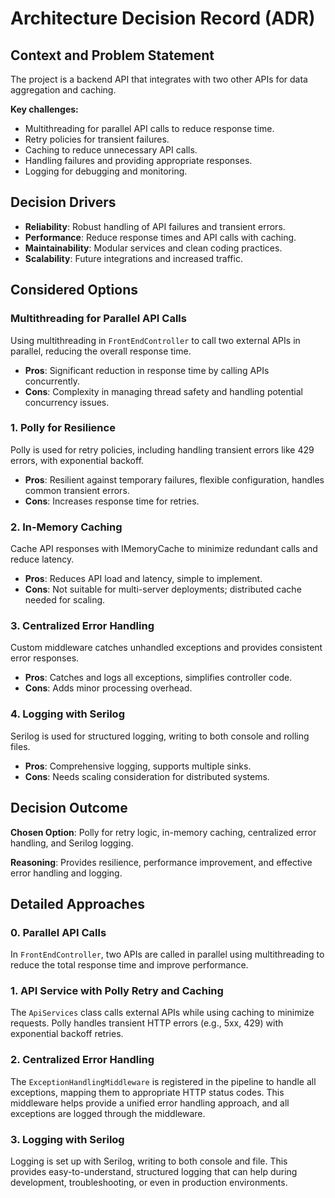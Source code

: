 # Architecture Decision Record (ADR)

## Context and Problem Statement

The project is a backend API that integrates with two other APIs for data aggregation and caching.

**Key challenges:**
- Multithreading for parallel API calls to reduce response time.
- Retry policies for transient failures.
- Caching to reduce unnecessary API calls.
- Handling failures and providing appropriate responses.
- Logging for debugging and monitoring.

## Decision Drivers

- **Reliability**: Robust handling of API failures and transient errors.
- **Performance**: Reduce response times and API calls with caching.
- **Maintainability**: Modular services and clean coding practices.
- **Scalability**: Future integrations and increased traffic.

## Considered Options

### Multithreading for Parallel API Calls

Using multithreading in `FrontEndController` to call two external APIs in parallel, reducing the overall response time.

- **Pros**: Significant reduction in response time by calling APIs concurrently.
- **Cons**: Complexity in managing thread safety and handling potential concurrency issues.

### 1. Polly for Resilience

Polly is used for retry policies, including handling transient errors like 429 errors, with exponential backoff.

- **Pros**: Resilient against temporary failures, flexible configuration, handles common transient errors.
- **Cons**: Increases response time for retries.

### 2. In-Memory Caching

Cache API responses with IMemoryCache to minimize redundant calls and reduce latency.

- **Pros**: Reduces API load and latency, simple to implement.
- **Cons**: Not suitable for multi-server deployments; distributed cache needed for scaling.

### 3. Centralized Error Handling

Custom middleware catches unhandled exceptions and provides consistent error responses.

- **Pros**: Catches and logs all exceptions, simplifies controller code.
- **Cons**: Adds minor processing overhead.

### 4. Logging with Serilog

Serilog is used for structured logging, writing to both console and rolling files.

- **Pros**: Comprehensive logging, supports multiple sinks.
- **Cons**: Needs scaling consideration for distributed systems.

## Decision Outcome

**Chosen Option**: Polly for retry logic, in-memory caching, centralized error handling, and Serilog logging.

**Reasoning**: Provides resilience, performance improvement, and effective error handling and logging.

## Detailed Approaches

### 0. Parallel API Calls

In `FrontEndController`, two APIs are called in parallel using multithreading to reduce the total response time and improve performance.

### 1. API Service with Polly Retry and Caching

The `ApiServices` class calls external APIs while using caching to minimize requests. Polly handles transient HTTP errors (e.g., 5xx, 429) with exponential backoff retries.

### 2. Centralized Error Handling

The `ExceptionHandlingMiddleware` is registered in the pipeline to handle all exceptions, mapping them to appropriate HTTP status codes. This middleware helps provide a unified error handling approach, and all exceptions are logged through the middleware.

### 3. Logging with Serilog

Logging is set up with Serilog, writing to both console and file. This provides easy-to-understand, structured logging that can help during development, troubleshooting, or even in production environments.
